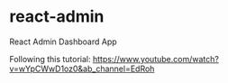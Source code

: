 # react-admin
React Admin Dashboard App

Following this tutorial: https://www.youtube.com/watch?v=wYpCWwD1oz0&ab_channel=EdRoh
